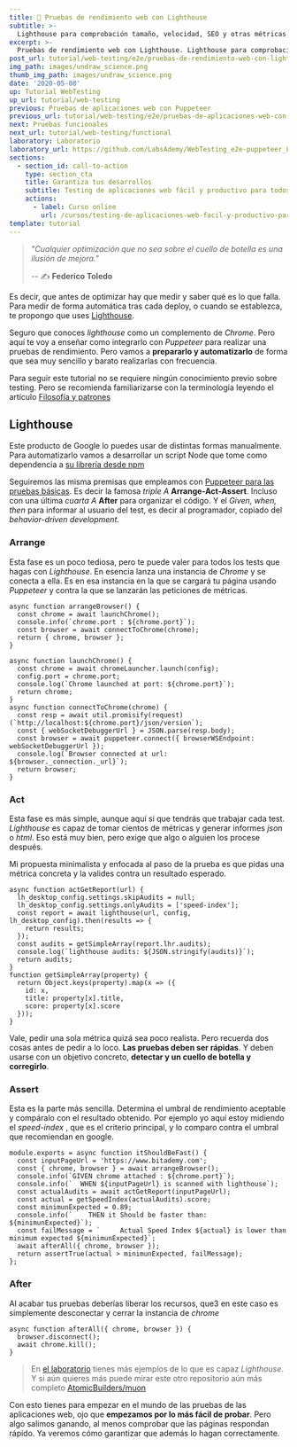 ```yaml
---
title: 🚢 Pruebas de rendimiento web con Lighthouse
subtitle: >-
  Lighthouse para comprobación tamaño, velocidad, SEO y otras métricas.
excerpt: >-
  Pruebas de rendimiento web con Lighthouse. Lighthouse para comprobación tamaño, velocidad, SEO y otras métricas.
post_url: tutorial/web-testing/e2e/pruebas-de-rendimiento-web-con-lighthouse
img_path: images/undraw_science.png
thumb_img_path: images/undraw_science.png
date: '2020-05-08'
up: Tutorial WebTesting
up_url: tutorial/web-testing
previous: Pruebas de aplicaciones web con Puppeteer
previous_url: tutorial/web-testing/e2e/pruebas-de-aplicaciones-web-con-puppeteer
next: Pruebas funcionales
next_url: tutorial/web-testing/functional
laboratory: Laboratorio
laboratory_url: https://github.com/LabsAdemy/WebTesting_e2e-puppeteer_Labs
sections:
  - section_id: call-to-action
    type: section_cta
    title: Garantiza tus desarrollos
    subtitle: Testing de aplicaciones web fácil y productivo para todos.
    actions:
      - label: Curso online
        url: /cursos/testing-de-aplicaciones-web-facil-y-productivo-para-todos/
template: tutorial
---
```


> _"Cualquier optimización que no sea sobre el cuello de botella es una ilusión de mejora."_
>
> -- ✍️ **Federico Toledo**

Es decir, que antes de optimizar hay que medir y saber qué es lo que falla. Para medir de forma automática tras cada deploy, o cuando se establezca, te propongo que uses [Lighthouse](https://github.com/GoogleChrome/lighthouse).

Seguro que conoces _lighthouse_ como un complemento de _Chrome_. Pero aquí te voy a enseñar como integrarlo con _Puppeteer_ para realizar una pruebas de rendimiento. Pero vamos a **prepararlo y automatizarlo** de forma que sea muy sencillo y barato realizarlas con frecuencia.

Para seguir este tutorial no se requiere ningún conocimiento previo sobre testing. Pero se recomienda familiarizarse con la terminología leyendo el artículo [Filosofía y patrones](https://www.bitademy.com/tutorial/web-testing/filosofia-y-patrones)

## Lighthouse

Este producto de Google lo puedes usar de distintas formas manualmente. Para automatizarlo vamos a desarrollar un script Node que tome como dependencia a [su librería desde npm](https://www.npmjs.com/package/lighthouse)

Seguiremos las misma premisas que empleamos con [Puppeteer para las pruebas básicas](tutorial/web-testing/e2e/pruebas-de-aplicaciones-web-con-puppeteer). Es decir la famosa _triple A_ **Arrange-Act-Assert**. Incluso con una última _cuarta A_ **After** para organizar el código. Y el _Given, when, then_ para informar al usuario del test, es decir al programador, copiado del _behavior-driven development._

### Arrange

Esta fase es un poco tediosa, pero te puede valer para todos los tests que hagas con _Lighthouse_. En esencia lanza una instancia de _Chrome_ y se conecta a ella. Es en esa instancia en la que se cargará tu página usando _Puppeteer_ y contra la que se lanzarán las peticiones de métricas.

```
async function arrangeBrowser() {
  const chrome = await launchChrome();
  console.info(`chrome.port : ${chrome.port}`);
  const browser = await connectToChrome(chrome);
  return { chrome, browser };
}

async function launchChrome() {
  const chrome = await chromeLauncher.launch(config);
  config.port = chrome.port;
  console.log(`Chrome launched at port: ${chrome.port}`);
  return chrome;
}
async function connectToChrome(chrome) {
  const resp = await util.promisify(request)(`http://localhost:${chrome.port}/json/version`);
  const { webSocketDebuggerUrl } = JSON.parse(resp.body);
  const browser = await puppeteer.connect({ browserWSEndpoint: webSocketDebuggerUrl });
  console.log(`Browser connected at url: ${browser._connection._url}`);
  return browser;
}
```

### Act

Esta fase es más simple, aunque aquí si que tendrás que trabajar cada test. _Lighthouse_ es capaz de tomar cientos de métricas y generar informes _json_ o _html_. Eso está muy bien, pero exige que algo o alguien los procese después.

Mi propuesta minimalista y enfocada al paso de la prueba es que pidas una métrica concreta y la valides contra un resultado esperado.

```
async function actGetReport(url) {
  lh_desktop_config.settings.skipAudits = null;
  lh_desktop_config.settings.onlyAudits = ['speed-index'];
  const report = await lighthouse(url, config, lh_desktop_config).then(results => {
    return results;
  });
  const audits = getSimpleArray(report.lhr.audits);
  console.log(`lighthouse audits: ${JSON.stringify(audits)}`);
  return audits;
}
function getSimpleArray(property) {
  return Object.keys(property).map(x => ({
    id: x,
    title: property[x].title,
    score: property[x].score
  }));
}
```

Vale, pedir una sola métrica quizá sea poco realista. Pero recuerda dos cosas antes de pedir a lo loco. **Las pruebas deben ser rápidas**. Y deben usarse con un objetivo concreto, **detectar y un cuello de botella y corregirlo**.

### Assert

Esta es la parte más sencilla. Determina el umbral de rendimiento aceptable y compáralo con el resultado obtenido. Por ejemplo yo aquí estoy midiendo el _speed-index_ , que es el criterio principal, y lo comparo contra el umbral que recomiendan en google.

```
module.exports = async function itShouldBeFast() {
  const inputPageUrl = 'https://www.bitademy.com';
  const { chrome, browser } = await arrangeBrowser();
  console.info(`GIVEN chrome attached : ${chrome.port}`);
  console.info(`  WHEN ${inputPageUrl} is scanned with lighthouse`);
  const actualAudits = await actGetReport(inputPageUrl);
  const actual = getSpeedIndex(actualAudits).score;
  const minimunExpected = 0.89;
  console.info(`    THEN it Should be faster than: ${minimunExpected}`);
  const failMessage = `     Actual Speed Index ${actual} is lower than minimum expected ${minimunExpected}`;
  await afterAll({ chrome, browser });
  return assertTrue(actual > minimunExpected, failMessage);
};
```

### After

Al acabar tus pruebas deberías liberar los recursos, que3 en este caso es simplemente desconectar y cerrar la instancia de _chrome_

```
async function afterAll({ chrome, browser }) {
  browser.disconnect();
  await chrome.kill();
}
```

> En [el laboratorio](https://github.com/LabsAdemy/WebTesting_e2e-puppeteer_Labs) tienes más ejemplos de lo que es capaz _Lighthouse_. Y si aún quieres más puede mirar este otro repositorio aún más completo [AtomicBuilders/muon](https://github.com/AtomicBuilders/muon)

Con esto tienes para empezar en el mundo de las pruebas de las aplicaciones web, ojo que **empezamos por lo más fácil de probar**. Pero algo salimos ganando, al menos comprobar que las páginas respondan rápido. Ya veremos cómo garantizar que además lo hagan correctamente.
